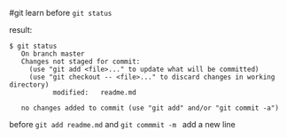 #git learn
before ```git status```

result:
```
$ git status
   On branch master
   Changes not staged for commit:
     (use "git add <file>..." to update what will be committed)
     (use "git checkout -- <file>..." to discard changes in working directory)
           modified:   readme.md
   
   no changes added to commit (use "git add" and/or "git commit -a")
```
before ```git add readme.md``` and ```git commmit -m ```
add a new line